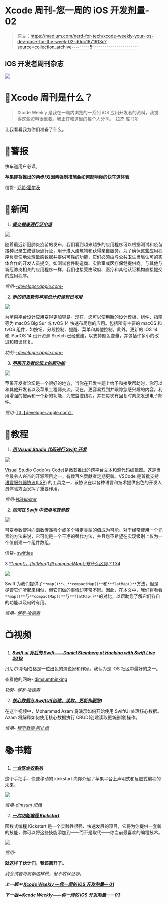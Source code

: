 # Xcode 周刊-您一周的 iOS 开发剂量- 02

> 原文：<https://medium.com/nerd-for-tech/xcode-weekly-your-ios-dev-dose-for-the-week-02-d0dc1671613c?source=collection_archive---------5----------------------->

## iOS 开发者周刊杂志

![](img/ff189fae0dbeeb1cb48ca1cb5f80b6be.png)

# 🤔Xcode 周刊是什么？

> Xcode Weekly 是我在一周内浏览的一系列 iOS 应用开发者的资料，我觉得这些资料很重要。我正在和这里的每个人分享。-拉杰·库马尔

让我看看我为你们准备了什么。

# 🚨警报

快车道用户必读。

[**苹果即将推出的两步/双因素强制措施会如何影响你的快车道体验**](https://www.joshholtz.com/blog/2021/02/17/apples-2fa-with-fastlane.html?utm_campaign=iOS%2BDev%2BWeekly&utm_medium=web&utm_source=iOS%2BDev%2BWeekly%2BIssue%2B495)

信贷- [乔希·霍尔茨](https://www.joshholtz.com)

# 📰新闻

1.  [***提交健康通行证申请***](https://developer.apple.com/news/?id=l9sdah8l)

![](img/a9efaaa3e23bf3476be6d909bacd8562.png)

随着最近新冠肺炎疫苗的发布，我们看到越来越多的应用程序可以根据测试和疫苗接种记录生成健康通行证，用于进入建筑物和获得亲自服务。为了确保这些应用程序负责任地处理敏感数据并提供可靠的功能，它们必须由与公共卫生当局认可的实体合作的开发人员提交，如测试套件制造商、实验室或医疗保健提供商。与其他与新冠肺炎相关的应用程序一样，我们也接受由政府、医疗和其他认证机构直接提交的应用程序。

*信用*-[-*developer.apple.com*-](https://developer.apple.com)

2. [***新的和更新的苹果设计资源现已可用***](https://developer.apple.com/news/?id=kn2a8g2q)

![](img/5e420326a6d1af4a250ab87a48e4d1bf.png)

为苹果平台设计应用变得更加容易。现在，您可以使用新的设计模板、组件、指南等为 macOS Big Sur 或 tvOS 14 快速布局您的应用。包括所有主要的 macOS 和 tvOS 组件，如按钮、分段控制、提醒、菜单和其他控制。此外，更新的 iOS 14 和 iPadOS 14 设计资源 Sketch 已经重建，以支持颜色变量，并包括许多小的改进和错误修复。

*功劳*-[-*developer.apple.com*-](https://developer.apple.com)

3. [***苹果开发者论坛上的新功能***](https://developer.apple.com/news/?id=of9ss4h1)

![](img/fc17f81ef3be457ddb0341250b3899ff.png)

苹果开发者论坛是一个很好的地方，当你在开发主题上给予和接受帮助时，你可以和其他开发者以及苹果工程师交流。现在，更容易找到并跟踪您感兴趣的内容。利用增强的搜索和一个新的功能，为您监控线程，并在每次有回复时向您发送电子邮件。

*信用*-[T3【developer.apple.com】](https://developer.apple.com)

# 📃教程

1. [***用 Visual Studio 代码进行 Swift 开发***](https://nshipster.com/vscode/)

![](img/7386bc03d89335735a4b5b6be5657d1b.png)

[Visual Studio Code(vs Code)](https://code.visualstudio.com/)是微软推出的跨平台文本和源代码编辑器。这是当今最令人兴奋的开源项目之一，有数百名贡献者定期更新。VSCode 是首批支持[语言服务器协议(LSP)](https://microsoft.github.io/language-server-protocol/) 的工具之一，该协议在以各种语言和技术提供出色的开发人员体验方面发挥了重要作用。

*信用-*[*NSHipster*](https://nshipster.com)

2. [***如何在 Swift 中使用可变参数***](https://www.avanderlee.com/swift/variadic-parameters/)

![](img/afee264a4ec3c0534eb6ac22ffc60435.png)

可变参数使得向函数传递零个或多个特定类型的值成为可能。对于经常使用一个元素的方法来说，它可能是一个干净的替代方法，并且您不希望在实现级别上仅为一个值创建一个组件数组。

信贷- [swiftlee](https://www.avanderlee.com)

3.[***map()、flatMap()和 compactMap()有什么区别？*T34**](https://www.hackingwithswift.com/articles/205/whats-the-difference-between-map-flatmap-and-compactmap)

![](img/639840b744edd879238b1d7bf2d9e3f2.png)

Swift 为我们提供了`**map()**`、`**compactMap()**`和`**flatMap()**`方法，但是尽管它们听起来相似，但它们做的事情却非常不同。因此，在本文中，我们将看看`**map()**`与`**compactMap()**`与`**flatMap()**`的对比，以帮助您了解它们各自的功能以及何时有用。

*信用-* [*保罗·哈德森*](https://www.hackingwithswift.com)

# **📺视频**

1.  [***Swift ui 背后的 Swift——Daniel Steinberg at Hacking with Swift Live 2019***](https://www.youtube.com/watch?v=2eK8voQeokk&t=1268s)

丹尼尔·斯坦伯格是一位出色的演说家和作家。我认为是 iOS 社区中最好的之一。

查看他的网站- [dimsumthinking](https://dimsumthinking.com)

*功劳-* [*保罗·哈德森*](https://www.youtube.com/channel/UCmJi5RdDLgzvkl3Ly0DRMlQ)

2. [***核心数据与 SwiftUI(创建、读取、更新和删除)***](https://www.youtube.com/watch?v=_ui7pxU1rNI)

在这个视频中，Mohammad Azam 将演示如何开始使用 SwiftUI 处理核心数据。Azam 将解释如何使用核心数据执行 CRUD(创建读取更新删除)操作。

*信用-* [*穆罕默德·阿扎姆*](https://www.youtube.com/user/azamsharp)

# **📚书籍**

1.  [***一台联合收割机***](https://gumroad.com/l/combineKickstart)

这个手把手、快速移动的 kickstart 向你介绍了苹果平台上声明式和反应式编程的未来。

![](img/e4b3d15fb51926e87b8ef361efbe7d0d.png)

*信用-*[*dimsum 思维*](https://dimsumthinking.com)

2. [***一次功能编程 Kickstart***](https://gumroad.com/l/functionalKickstart)

函数式编程 Kickstart 是一个实践性很强、快速发展的项目，它将为你提供一套新的技能，你可以将这些技能添加到——而不是取代——你当前最喜欢的编程技术。

![](img/53f98ac6f1dbab1994f4c286f256a12c.png)

*信用-*[](https://dimsumthinking.com)

****就这样了伙计们，我该离开了。****

*我会试着每周都这样做，但不敢保证😷。*

***上一版⏮** [**Xcode Weekly —您一周的 iOS 开发剂量— 01**](/nerd-for-tech/your-ios-dose-for-the-week-01-d1a947829805)*

***下一版⏭**[**Xcode Weekly——你一周的 iOS 开发剂量——03**](https://rajaikumar.medium.com/xcode-weekly-your-ios-dev-dose-for-the-week-03-7504997704ad)*